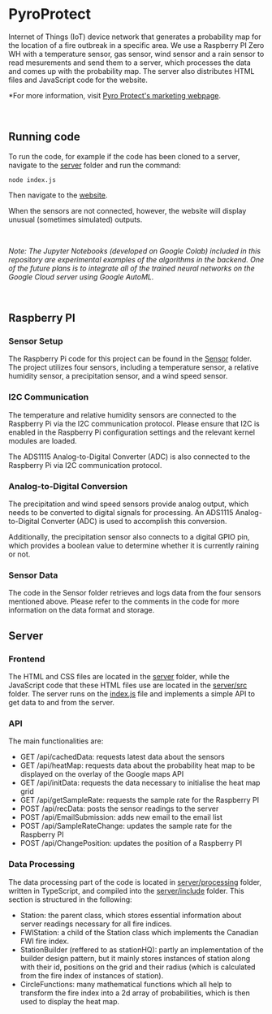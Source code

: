 # PyroProtect

Internet of Things (IoT) device network that generates a probability map for the location of a fire outbreak in a specific area.
We use a Raspberry PI Zero WH with a temperature sensor, gas sensor, wind sensor and a rain sensor to read mesurements and send them to a server, which processes the data and comes up with the probability map. The server also distributes HTML files and JavaScript code for the website.

*For more information, visit [Pyro Protect's marketing webpage](https://bcb206.wixsite.com/pyroprotector).

&nbsp; 
## Running code

To run the code, for example if the code has been cloned to a server, navigate to the [server](/server/) folder and run the command:
```
node index.js
```
Then navigate to the [website](http://13.41.188.158:8080.).

When the sensors are not connected, however, the website will display unusual (sometimes simulated) outputs.

&nbsp;  

_Note: The Jupyter Notebooks (developed on Google Colab) included in this repository are experimental examples of the algorithms in the backend._
_One of the future plans is to integrate all of the trained neural networks on the Google Cloud server using Google AutoML._

&nbsp;  
## Raspberry PI

### Sensor Setup
The Raspberry Pi code for this project can be found in the [Sensor](/Sensors/) folder. The project utilizes four sensors, including a temperature sensor, a relative humidity sensor, a precipitation sensor, and a wind speed sensor.

### I2C Communication
The temperature and relative humidity sensors are connected to the Raspberry Pi via the I2C communication protocol. Please ensure that I2C is enabled in the Raspberry Pi configuration settings and the relevant kernel modules are loaded.

The ADS1115 Analog-to-Digital Converter (ADC) is also connected to the Raspberry Pi via I2C communication protocol.

### Analog-to-Digital Conversion
The precipitation and wind speed sensors provide analog output, which needs to be converted to digital signals for processing. An ADS1115 Analog-to-Digital Converter (ADC) is used to accomplish this conversion.

Additionally, the precipitation sensor also connects to a digital GPIO pin, which provides a boolean value to determine whether it is currently raining or not.

### Sensor Data
The code in the Sensor folder retrieves and logs data from the four sensors mentioned above. Please refer to the comments in the code for more information on the data format and storage.

## Server

### Frontend

The HTML and CSS files are located in the [server](/server/) folder, while the JavaScript code that these HTML files use are located in the [server/src](/server/src/) folder.
The server runs on the [index.js](/server/index.js) file and implements a simple API to get data to and from the server.

### API

The main functionalities are:
- GET /api/cachedData: requests latest data about the sensors
- GET /api/heatMap: requests data about the probability heat map to be displayed on the overlay of the Google maps API
- GET /api/initData: requests the data necessary to initialise the heat map grid
- GET /api/getSampleRate: requests the sample rate for the Raspberry PI
- POST /api/recData: posts the sensor readings to the server
- POST /api/EmailSubmission: adds new email to the email list
- POST /api/SampleRateChange: updates the sample rate for the Raspberry PI
- POST /api/ChangePosition: updates the position of a Raspberry PI


### Data Processing

The data processing part of the code is located in [server/processing](/server/processing/) folder, written in TypeScript, and compiled into the [server/include](/server/include/) folder.
This section is structured in the following:
- Station: the parent class, which stores essential information about server readings necessary for all fire indices.
- FWIStation: a child of the Station class which implements the Canadian FWI fire index.
- StationBuilder (reffered to as stationHQ): partly an implementation of the builder design pattern, but it mainly stores instances of station along with their id, positions on the grid and their radius (which is calculated from the fire index of instances of station).
- CircleFunctions: many mathematical functions which all help to transform the fire index into a 2d array of probabilities, which is then used to display the heat map.
